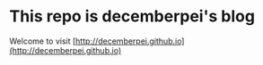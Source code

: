 # This repo is decemberpei's blog
Welcome to visit [http://decemberpei.github.io](http://decemberpei.github.io) 

